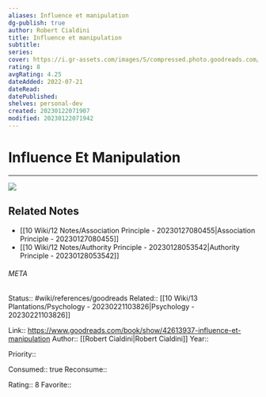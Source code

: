 ```yaml
---
aliases: Influence et manipulation
dg-publish: true
author: Robert Cialdini
title: Influence et manipulation
subtitle: 
series: 
cover: https://i.gr-assets.com/images/S/compressed.photo.goodreads.com/books/1541185973l/42613937._SY475_.jpg
rating: 8
avgRating: 4.25
dateAdded: 2022-07-21
dateRead: 
datePublished: 
shelves: personal-dev
created: 20230122071907
modified: 20230122071942
---
```

# Influence Et Manipulation
---
![](https://i.gr-assets.com/images/S/compressed.photo.goodreads.com/books/1541185973l/42613937._SY475_.jpg)

## Related Notes
- [[10 Wiki/12 Notes/Association Principle - 20230127080455\|Association Principle - 20230127080455]]
- [[10 Wiki/12 Notes/Authority Principle - 20230128053542\|Authority Principle - 20230128053542]]




###### META
Status:: #wiki/references/goodreads
Related:: [[10 Wiki/13 Plantations/Psychology - 20230221103826\|Psychology - 20230221103826]]

Link:: https://www.goodreads.com/book/show/42613937-influence-et-manipulation
Author:: [[Robert Cialdini\|Robert Cialdini]]
Year:: 

Priority:: 

Consumed:: true
Reconsume:: 

Rating:: 8
Favorite:: 
